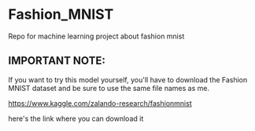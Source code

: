 # Fashion_MNIST
Repo for machine learning project about fashion mnist

## IMPORTANT NOTE:
If you want to try this model yourself, you'll have to download the Fashion MNIST dataset and be sure to use the same file names as me.

https://www.kaggle.com/zalando-research/fashionmnist

here's the link where you can download it
